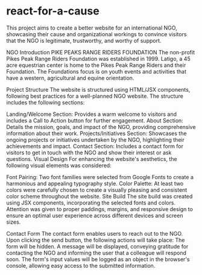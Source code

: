 # react-for-a-cause


This project aims to create a better website for an international NGO, showcasing their cause and organizational workings to convince visitors that the NGO is legitimate, trustworthy, and worthy of support.

NGO Introduction
PIKE PEAKS RANGE RIDERS FOUNDATION
The non-profit Pikes Peak Range Riders Foundation was established in 1999. Latigo, a 45 acre equestrian center is home to the Pikes Peak Range Riders and their Foundation. The Foundations focus is on youth events and activities that have a western, agricultural and equine orientation.

Project Structure
The website is structured using HTML/JSX components, following best practices for a well-planned NGO website. The structure includes the following sections:

Landing/Welcome Section: Provides a warm welcome to visitors and includes a Call to Action button for further engagement.
About Section: Details the mission, goals, and impact of the NGO, providing comprehensive information about their work.
Projects/Initiatives Section: Showcases the ongoing projects or initiatives undertaken by the NGO, highlighting their achievements and impact.
Contact Section: Includes a contact form for visitors to get in touch with the NGO and show their interest or ask questions.
Visual Design
For enhancing the website's aesthetics, the following visual elements was considered:

Font Pairing: Two font families were selected from Google Fonts to create a harmonious and appealing typography style.
Color Palette: At least two colors were carefully chosen to create a visually pleasing and consistent color scheme throughout the website.
Site Build
The site build was created using JSX components, incorporating the selected fonts and colors. Attention was given to proper paddings, margins, and responsive design to ensure an optimal user experience across different devices and screen sizes.

Contact Form
The contact form enables users to reach out to the NGO. Upon clicking the send button, the following actions will take place:
The form will be hidden.
A message will be displayed, conveying gratitude for contacting the NGO and informing the user that a colleague will respond soon.
The form's input values will be logged as an object in the browser's console, allowing easy access to the submitted information.


